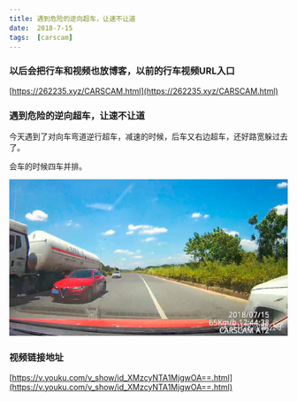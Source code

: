 ```yaml
---
title: 遇到危险的逆向超车，让速不让道
date:  2018-7-15
tags:  [carscam]
---
```


### 以后会把行车和视频也放博客，以前的行车视频URL入口

[https://262235.xyz/CARSCAM.html](https://262235.xyz/CARSCAM.html)

### 遇到危险的逆向超车，让速不让道

今天遇到了对向车弯道逆行超车，减速的时候，后车又右边超车，还好路宽躲过去了。

会车的时候四车并排。

![](/img/carscam_0715.jpg)

### 视频链接地址

[https://v.youku.com/v_show/id_XMzcyNTA1MjgwOA==.html](https://v.youku.com/v_show/id_XMzcyNTA1MjgwOA==.html)


